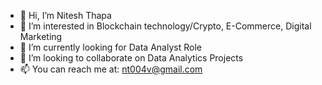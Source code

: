 - 👋 Hi, I’m Nitesh Thapa
- 👀 I’m interested in Blockchain technology/Crypto, E-Commerce, Digital Marketing
- 🌱 I’m currently looking for Data Analyst Role
- 💞️ I’m looking to collaborate on Data Analytics Projects
- 📫 You can reach me at: nt004v@gmail.com

<!---
nitesht2/nitesht2 is a ✨ special ✨ repository because its `README.md` (this file) appears on your GitHub profile.
You can click the Preview link to take a look at your changes.
--->
